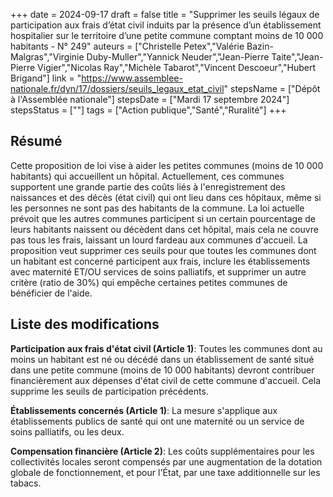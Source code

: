 +++
date = 2024-09-17
draft = false
title = "Supprimer les seuils légaux de participation aux frais d’état civil induits par la présence d’un établissement hospitalier sur le territoire d’une petite commune comptant moins de 10 000 habitants - N° 249"
auteurs = ["Christelle Petex","Valérie Bazin-Malgras","Virginie Duby-Muller","Yannick Neuder","Jean-Pierre Taite","Jean-Pierre Vigier","Nicolas Ray","Michèle Tabarot","Vincent Descoeur","Hubert Brigand"]
link = "https://www.assemblee-nationale.fr/dyn/17/dossiers/seuils_legaux_etat_civil"
stepsName = ["Dépôt à l'Assemblée nationale"]
stepsDate = ["Mardi 17 septembre 2024"]
stepsStatus = [""]
tags = ["Action publique","Santé","Ruralité"]
+++

## Résumé

Cette proposition de loi vise à aider les petites communes (moins de 10 000 habitants) qui accueillent un hôpital. Actuellement, ces communes supportent une grande partie des coûts liés à l'enregistrement des naissances et des décès (état civil) qui ont lieu dans ces hôpitaux, même si les personnes ne sont pas des habitants de la commune. La loi actuelle prévoit que les autres communes participent si un certain pourcentage de leurs habitants naissent ou décèdent dans cet hôpital, mais cela ne couvre pas tous les frais, laissant un lourd fardeau aux communes d'accueil. La proposition veut supprimer ces seuils pour que toutes les communes dont un habitant est concerné participent aux frais, inclure les établissements avec maternité ET/OU services de soins palliatifs, et supprimer un autre critère (ratio de 30%) qui empêche certaines petites communes de bénéficier de l'aide.

## Liste des modifications

**Participation aux frais d'état civil (Article 1)**: Toutes les communes dont au moins un habitant est né ou décédé dans un établissement de santé situé dans une petite commune (moins de 10 000 habitants) devront contribuer financièrement aux dépenses d'état civil de cette commune d'accueil. Cela supprime les seuils de participation précédents.

**Établissements concernés (Article 1)**: La mesure s'applique aux établissements publics de santé qui ont une maternité ou un service de soins palliatifs, ou les deux.

**Compensation financière (Article 2)**: Les coûts supplémentaires pour les collectivités locales seront compensés par une augmentation de la dotation globale de fonctionnement, et pour l'État, par une taxe additionnelle sur les tabacs.
